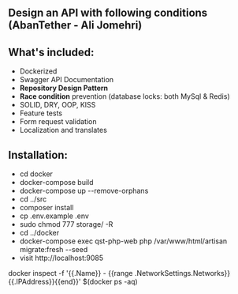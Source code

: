 ## Design an API with following conditions (AbanTether - Ali Jomehri)

## What's included:

- Dockerized
- Swagger API Documentation
- <b>Repository Design Pattern</b>
- <b>Race condition</b> prevention (database locks: both MySql & Redis)
- SOLID, DRY, OOP, KISS
- Feature tests
- Form request validation
- Localization and translates

## Installation:

- cd docker
- docker-compose build
- docker-compose up --remove-orphans
- cd ../src
- composer install
- cp .env.example .env
- sudo chmod 777 storage/ -R
- cd ../docker
- docker-compose exec qst-php-web php /var/www/html/artisan migrate:fresh --seed
- visit http://localhost:9085 

docker inspect -f '{{.Name}} - {{range .NetworkSettings.Networks}}{{.IPAddress}}{{end}}' $(docker ps -aq)